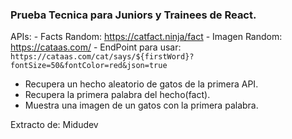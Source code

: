 ### Prueba Tecnica para Juniors y Trainees de React.

APIs:
    - Facts Random: https://catfact.ninja/fact
    - Imagen Random: https://cataas.com/
        - EndPoint para usar: `https://cataas.com/cat/says/${firstWord}?fontSize=50&fontColor=red&json=true`

- Recupera un hecho aleatorio de gatos de la primera API.
- Recupera la primera palabra del hecho(fact).
- Muestra una imagen de un gatos con la primera palabra.

Extracto de: Midudev